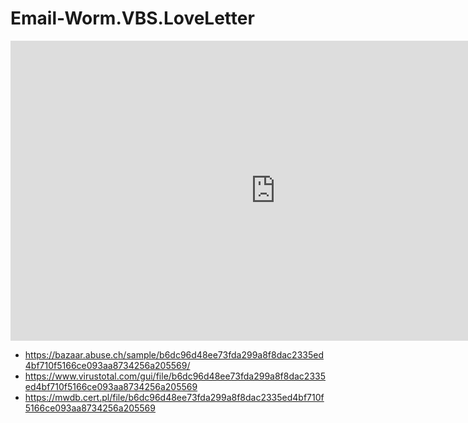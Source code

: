 # Email-Worm.VBS.LoveLetter

<iframe width="848" height="480" src="https://www.youtube.com/embed/FuFkFd_lcKg" title="YouTube video player" frameborder="0" allow="accelerometer; autoplay; clipboard-write; encrypted-media; gyroscope; picture-in-picture" allowfullscreen></iframe>


* https://bazaar.abuse.ch/sample/b6dc96d48ee73fda299a8f8dac2335ed4bf710f5166ce093aa8734256a205569/
* https://www.virustotal.com/gui/file/b6dc96d48ee73fda299a8f8dac2335ed4bf710f5166ce093aa8734256a205569
* https://mwdb.cert.pl/file/b6dc96d48ee73fda299a8f8dac2335ed4bf710f5166ce093aa8734256a205569
